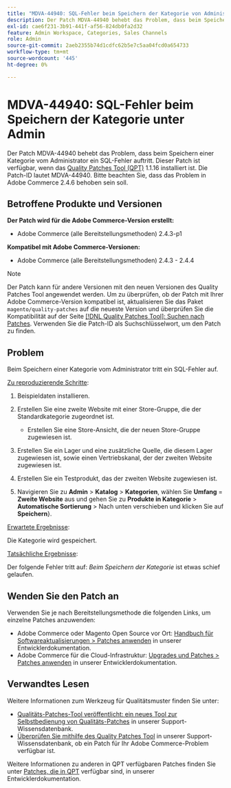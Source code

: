 ```yaml
---
title: "MDVA-44940: SQL-Fehler beim Speichern der Kategorie von Administratoren"
description: Der Patch MDVA-44940 behebt das Problem, dass beim Speichern einer Kategorie vom Administrator ein SQL-Fehler auftritt. Dieser Patch ist verfügbar, wenn das [Quality Patches Tool (QPT)](/help/announcements/adobe-commerce-announcements/magento-quality-patches-released-new-tool-to-self-serve-quality-patches.md) 1.1.16 installiert ist. Die Patch-ID lautet MDVA-44940. Bitte beachten Sie, dass das Problem in Adobe Commerce 2.4.6 behoben sein soll.
exl-id: cae6f231-3b91-441f-af56-824db0fa2d32
feature: Admin Workspace, Categories, Sales Channels
role: Admin
source-git-commit: 2aeb2355b74d1cdfc62b5e7c5aa04fcd0a654733
workflow-type: tm+mt
source-wordcount: '445'
ht-degree: 0%

---
```


# MDVA-44940: SQL-Fehler beim Speichern der Kategorie unter Admin

Der Patch MDVA-44940 behebt das Problem, dass beim Speichern einer Kategorie vom Administrator ein SQL-Fehler auftritt. Dieser Patch ist verfügbar, wenn das [Quality Patches Tool (QPT)](/help/announcements/adobe-commerce-announcements/magento-quality-patches-released-new-tool-to-self-serve-quality-patches.md) 1.1.16 installiert ist. Die Patch-ID lautet MDVA-44940. Bitte beachten Sie, dass das Problem in Adobe Commerce 2.4.6 behoben sein soll.

## Betroffene Produkte und Versionen

**Der Patch wird für die Adobe Commerce-Version erstellt:**

* Adobe Commerce (alle Bereitstellungsmethoden) 2.4.3-p1

**Kompatibel mit Adobe Commerce-Versionen:**

* Adobe Commerce (alle Bereitstellungsmethoden) 2.4.3 - 2.4.4

>[!NOTE]
>
>Der Patch kann für andere Versionen mit den neuen Versionen des Quality Patches Tool angewendet werden. Um zu überprüfen, ob der Patch mit Ihrer Adobe Commerce-Version kompatibel ist, aktualisieren Sie das Paket `magento/quality-patches` auf die neueste Version und überprüfen Sie die Kompatibilität auf der Seite [[!DNL Quality Patches Tool]: Suchen nach Patches](https://experienceleague.adobe.com/tools/commerce-quality-patches/index.html). Verwenden Sie die Patch-ID als Suchschlüsselwort, um den Patch zu finden.

## Problem

Beim Speichern einer Kategorie vom Administrator tritt ein SQL-Fehler auf.

<u>Zu reproduzierende Schritte</u>:

1. Beispieldaten installieren.
1. Erstellen Sie eine zweite Website mit einer Store-Gruppe, die der Standardkategorie zugeordnet ist.

   * Erstellen Sie eine Store-Ansicht, die der neuen Store-Gruppe zugewiesen ist.

1. Erstellen Sie ein Lager und eine zusätzliche Quelle, die diesem Lager zugewiesen ist, sowie einen Vertriebskanal, der der zweiten Website zugewiesen ist.
1. Erstellen Sie ein Testprodukt, das der zweiten Website zugewiesen ist.
1. Navigieren Sie zu **Admin** > **Katalog** > **Kategorien**, wählen Sie **Umfang** = **Zweite Website** aus und gehen Sie zu **Produkte in Kategorie** > **Automatische Sortierung** > Nach unten verschieben und klicken Sie auf **Speichern**}.

<u>Erwartete Ergebnisse</u>:

Die Kategorie wird gespeichert.

<u>Tatsächliche Ergebnisse</u>:

Der folgende Fehler tritt auf: *Beim Speichern der Kategorie* ist etwas schief gelaufen.

## Wenden Sie den Patch an

Verwenden Sie je nach Bereitstellungsmethode die folgenden Links, um einzelne Patches anzuwenden:

* Adobe Commerce oder Magento Open Source vor Ort: [Handbuch für Softwareaktualisierungen > Patches anwenden](https://experienceleague.adobe.com/en/docs/commerce-operations/tools/quality-patches-tool/usage) in unserer Entwicklerdokumentation.
* Adobe Commerce für die Cloud-Infrastruktur: [Upgrades und Patches > Patches anwenden](https://experienceleague.adobe.com/en/docs/commerce-cloud-service/user-guide/develop/upgrade/apply-patches) in unserer Entwicklerdokumentation.

## Verwandtes Lesen

Weitere Informationen zum Werkzeug für Qualitätsmuster finden Sie unter:

* [Qualitäts-Patches-Tool veröffentlicht: ein neues Tool zur Selbstbedienung von Qualitäts-Patches](/help/announcements/adobe-commerce-announcements/magento-quality-patches-released-new-tool-to-self-serve-quality-patches.md) in unserer Support-Wissensdatenbank.
* [Überprüfen Sie mithilfe des Quality Patches Tool](/help/support-tools/patches-available-in-qpt-tool/check-patch-for-magento-issue-with-magento-quality-patches.md) in unserer Support-Wissensdatenbank, ob ein Patch für Ihr Adobe Commerce-Problem verfügbar ist.

Weitere Informationen zu anderen in QPT verfügbaren Patches finden Sie unter [Patches, die in QPT](https://experienceleague.adobe.com/tools/commerce-quality-patches/index.html) verfügbar sind, in unserer Entwicklerdokumentation.
